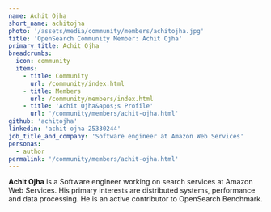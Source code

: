 ```yaml
---
name: Achit Ojha
short_name: achitojha
photo: '/assets/media/community/members/achitojha.jpg'
title: 'OpenSearch Community Member: Achit Ojha'
primary_title: Achit Ojha
breadcrumbs:
  icon: community
  items:
    - title: Community
      url: /community/index.html
    - title: Members
      url: /community/members/index.html
    - title: 'Achit Ojha&apos;s Profile'
      url: '/community/members/achit-ojha.html'
github: 'achitojha'
linkedin: 'achit-ojha-25330244'
job_title_and_company: 'Software engineer at Amazon Web Services'
personas:
  - author
permalink: '/community/members/achit-ojha.html'
---
```


**Achit Ojha** is a Software engineer working on search services at Amazon Web Services. His primary interests are distributed systems, performance and data processing. He is an active contributor to OpenSearch Benchmark. 
